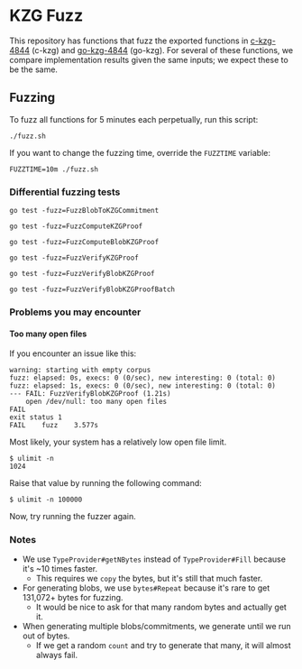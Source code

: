 # KZG Fuzz

This repository has functions that fuzz the exported functions in
[c-kzg-4844](https://github.com/ethereum/c-kzg-4844) (c-kzg) and
[go-kzg-4844](https://github.com/crate-crypto/go-kzg-4844) (go-kzg). For several
of these functions, we compare implementation results given the same inputs; we
expect these to be the same.

## Fuzzing

To fuzz all functions for 5 minutes each perpetually, run this script:

```
./fuzz.sh
```
If you want to change the fuzzing time, override the `FUZZTIME` variable:

```
FUZZTIME=10m ./fuzz.sh
```

### Differential fuzzing tests

```
go test -fuzz=FuzzBlobToKZGCommitment
```
```
go test -fuzz=FuzzComputeKZGProof
```
```
go test -fuzz=FuzzComputeBlobKZGProof
```
```
go test -fuzz=FuzzVerifyKZGProof
```
```
go test -fuzz=FuzzVerifyBlobKZGProof
```
```
go test -fuzz=FuzzVerifyBlobKZGProofBatch
```

### Problems you may encounter

#### Too many open files

If you encounter an issue like this:
```
warning: starting with empty corpus
fuzz: elapsed: 0s, execs: 0 (0/sec), new interesting: 0 (total: 0)
fuzz: elapsed: 1s, execs: 0 (0/sec), new interesting: 0 (total: 0)
--- FAIL: FuzzVerifyBlobKZGProof (1.21s)
    open /dev/null: too many open files
FAIL
exit status 1
FAIL	fuzz	3.577s
```

Most likely, your system has a relatively low open file limit.
```
$ ulimit -n
1024
```

Raise that value by running the following command:
```
$ ulimit -n 100000
```

Now, try running the fuzzer again.

### Notes

* We use `TypeProvider#getNBytes` instead of `TypeProvider#Fill` because it's ~10 times faster.
  * This requires we `copy` the bytes, but it's still that much faster.
* For generating blobs, we use `bytes#Repeat` because it's rare to get 131,072+ bytes for fuzzing.
  * It would be nice to ask for that many random bytes and actually get it.
* When generating multiple blobs/commitments, we generate until we run out of bytes.
  * If we get a random `count` and try to generate that many, it will almost always fail.
